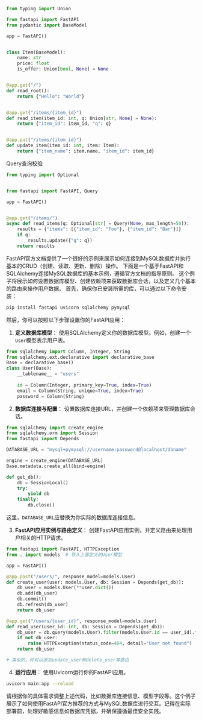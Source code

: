 ```python
from typing import Union

from fastapi import FastAPI
from pydantic import BaseModel

app = FastAPI()


class Item(BaseModel):
    name: str
    price: float
    is_offer: Union[bool, None] = None


@app.get("/")
def read_root():
    return {"Hello": "World"}


@app.get("/items/{item_id}")
def read_item(item_id: int, q: Union[str, None] = None):
    return {"item_id": item_id, "q": q}


@app.put("/items/{item_id}")
def update_item(item_id: int, item: Item):
    return {"item_name": item.name, "item_id": item_id}
```

Query查询校验

```python
from typing import Optional


from fastapi import FastAPI, Query

app = FastAPI()


@app.get("/items/")
async def read_items(q: Optional[str] = Query(None, max_length=50)):
    results = {"items": [{"item_id": "Foo"}, {"item_id": "Bar"}]}
    if q:
        results.update({"q": q})
    return results
```



FastAPI官方文档提供了一个很好的示例来展示如何连接到MySQL数据库并执行基本的CRUD（创建、读取、更新、删除）操作。
下面是一个基于FastAPI和SQLAlchemy连接MySQL数据库的基本示例，遵循官方文档的指导原则。
这个例子将展示如何设置数据库模型、创建依赖项来获取数据库会话，以及定义几个基本的路由来操作用户数据。
首先，确保你已安装所需的库，可以通过以下命令安装：
```bash
pip install fastapi uvicorn sqlalchemy pymysql
```
然后，你可以按照以下步骤设置你的FastAPI应用：

1. **定义数据库模型**：
   使用SQLAlchemy定义你的数据库模型。例如，创建一个`User`模型表示用户表。

```python
from sqlalchemy import Column, Integer, String
from sqlalchemy.ext.declarative import declarative_base
Base = declarative_base()
class User(Base):
    __tablename__ = "users"
    
    id = Column(Integer, primary_key=True, index=True)
    email = Column(String, unique=True, index=True)
    password = Column(String)
```

2. **数据库连接与配置**：
   设置数据库连接URL，并创建一个依赖项来管理数据库会话。

```python
from sqlalchemy import create_engine
from sqlalchemy.orm import Session
from fastapi import Depends

DATABASE_URL = "mysql+pymysql://username:password@localhost/dbname"

engine = create_engine(DATABASE_URL)
Base.metadata.create_all(bind=engine)

def get_db():
    db = SessionLocal()
    try:
        yield db
    finally:
        db.close()
```

这里，`DATABASE_URL`应替换为你实际的数据库连接信息。

3. **FastAPI应用实例与路由定义**：
   创建FastAPI应用实例，并定义路由来处理用户相关的HTTP请求。

```python
from fastapi import FastAPI, HTTPException
from . import models  # 导入上面定义的User模型

app = FastAPI()

@app.post("/users/", response_model=models.User)
def create_user(user: models.User, db: Session = Depends(get_db)):
    db_user = models.User(**user.dict())
    db.add(db_user)
    db.commit()
    db.refresh(db_user)
    return db_user

@app.get("/users/{user_id}", response_model=models.User)
def read_user(user_id: int, db: Session = Depends(get_db)):
    db_user = db.query(models.User).filter(models.User.id == user_id).first()
    if not db_user:
        raise HTTPException(status_code=404, detail="User not found")
    return db_user

# 类似的，你可以添加update_user和delete_user等路由
```

4. **运行应用**：
   使用Uvicorn运行你的FastAPI应用。

```bash
uvicorn main:app --reload
```

请根据你的具体需求调整上述代码，比如数据库连接信息、模型字段等。这个例子展示了如何使用FastAPI官方推荐的方式与MySQL数据库进行交互。记得在实际部署前，处理好敏感信息如数据库凭据，并确保遵循最佳安全实践。

